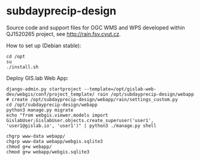 # subdayprecip-design

Source code and support files for OGC WMS and WPS developed within
QJ1520265 project, see http://rain.fsv.cvut.cz.

How to set up (Debian stable):

    cd /opt
    su
    ./install.sh

Deploy GIS.lab Web App:

    django-admin.py startproject --template=/opt/gislab-web-dev/webgis/conf/project_template/ rain /opt/subdayprecip-design/webapp
    # create /opt/subdayprecip-design/webapp/rain/settings_custom.py
    cd /opt/subdayprecip-design/webapp
    python3 manage.py migrate
    echo "from webgis.viewer.models import GislabUser;GislabUser.objects.create_superuser('user1', 'user1@gislab.io', 'user1')" | python3 ./manage.py shell

    chgrp www-data webapp/
    chgrp www-data webapp/webgis.sqlite3
    chmod g+w webapp/
    chmod g+w webapp/webgis.sqlite3
	